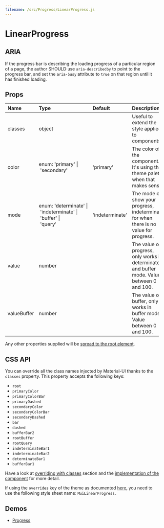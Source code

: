 ```yaml
---
filename: /src/Progress/LinearProgress.js
---
```


<!--- This documentation is automatically generated, do not try to edit it. -->

# LinearProgress

## ARIA
If the progress bar is describing the loading progress of a particular region of a page,
the author SHOULD use `aria-describedby` to point to the progress bar, and set the `aria-busy`
attribute to `true` on that region until it has finished loading.

## Props

| Name | Type | Default | Description |
|:-----|:-----|:--------|:------------|
| classes | object |  | Useful to extend the style applied to components. |
| color | enum:&nbsp;'primary'&nbsp;&#124;<br>&nbsp;'secondary'<br> | 'primary' | The color of the component. It's using the theme palette when that makes sense. |
| mode | enum:&nbsp;'determinate'&nbsp;&#124;<br>&nbsp;'indeterminate'&nbsp;&#124;<br>&nbsp;'buffer'&nbsp;&#124;<br>&nbsp;'query'<br> | 'indeterminate' | The mode of show your progress, indeterminate for when there is no value for progress. |
| value | number |  | The value of progress, only works in determinate and buffer mode. Value between 0 and 100. |
| valueBuffer | number |  | The value of buffer, only works in buffer mode. Value between 0 and 100. |

Any other properties supplied will be [spread to the root element](/guides/api#spread).

## CSS API

You can override all the class names injected by Material-UI thanks to the `classes` property.
This property accepts the following keys:
- `root`
- `primaryColor`
- `primaryColorBar`
- `primaryDashed`
- `secondaryColor`
- `secondaryColorBar`
- `secondaryDashed`
- `bar`
- `dashed`
- `bufferBar2`
- `rootBuffer`
- `rootQuery`
- `indeterminateBar1`
- `indeterminateBar2`
- `determinateBar1`
- `bufferBar1`

Have a look at [overriding with classes](/customization/overrides#overriding-with-classes) section
and the [implementation of the component](https://github.com/mui-org/material-ui/tree/v1-beta/src/Progress/LinearProgress.js)
for more detail.

If using the `overrides` key of the theme as documented
[here](/customization/themes#customizing-all-instances-of-a-component-type),
you need to use the following style sheet name: `MuiLinearProgress`.

## Demos

- [Progress](/demos/progress)

